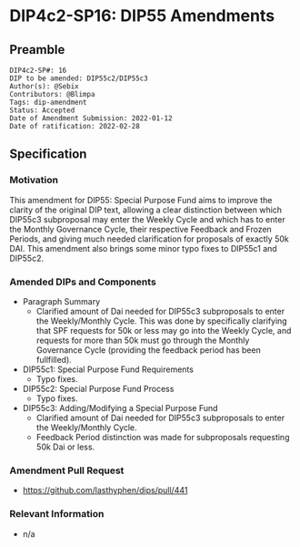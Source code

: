 # DIP4c2-SP16: DIP55 Amendments

## Preamble

```
DIP4c2-SP#: 16
DIP to be amended: DIP55c2/DIP55c3
Author(s): @Sebix
Contributors: @Blimpa
Tags: dip-amendment
Status: Accepted
Date of Amendment Submission: 2022-01-12
Date of ratification: 2022-02-28
```
## Specification

### Motivation

This amendment for DIP55: Special Purpose Fund aims to improve the clarity of the original DIP text, allowing a clear distinction between which DIP55c3 subproposal may enter the Weekly Cycle and which has to enter the Monthly Governance Cycle, their respective Feedback and Frozen Periods, and giving much needed clarification for proposals of exactly 50k DAI. This amendment also brings some minor typo fixes to DIP55c1 and DIP55c2.

### Amended DIPs and Components

- Paragraph Summary
   - Clarified amount of Dai needed for DIP55c3 subproposals to enter the Weekly/Monthly Cycle. This was done by specifically clarifying that SPF requests for 50k or less may go into the Weekly Cycle, and requests for more than 50k must go through the Monthly Governance Cycle (providing the feedback period has been fullfilled).
- DIP55c1: Special Purpose Fund Requirements
   - Typo fixes.
- DIP55c2: Special Purpose Fund Process
   - Typo fixes.
- DIP55c3: Adding/Modifying a Special Purpose Fund
   - Clarified amount of Dai needed for DIP55c3 subproposals to enter the Weekly/Monthly Cycle.  
   - Feedback Period distinction was made for subproposals requesting 50k Dai or less.


### Amendment Pull Request

- https://github.com/lasthyphen/dips/pull/441

### Relevant Information

- n/a
